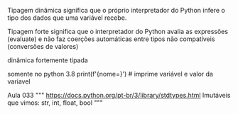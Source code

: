 Tipagem dinâmica significa que o próprio interpretador do Python infere o tipo dos dados que uma variável recebe.

Tipagem forte significa que o interpretador do Python avalia as expressões (evaluate) e não faz coerções automáticas entre tipos não compatíveis (conversões de valores)


dinâmica fortemente tipada


somente no python 3.8
print(f'{nome=}') # imprime variável e valor da variavel


Aula 033
"""
 https://docs.python.org/pt-br/3/library/stdtypes.html
Imutáveis que vimos: str, int, float, bool
"""

